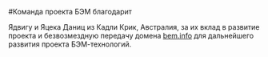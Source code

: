 #Команда проекта БЭМ благодарит

Ядвигу и Яцека Даниц из Кадли Крик, Австралия, за их вклад в развитие проекта и
безвозмездную передачу домена [bem.info](http://ru.bem.info) для дальнейшего развития проекта БЭМ-технологий.
